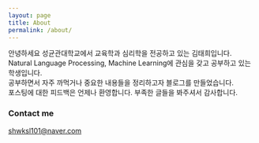 ```yaml
---
layout: page
title: About
permalink: /about/
---
```


안녕하세요 성균관대학교에서 교육학과 심리학을 전공하고 있는 김태희입니다.  
Natural Language Processing, Machine Learning에 관심을 갖고 공부하고 있는 학생입니다.  
공부하면서 자주 까먹거나 중요한 내용들을 정리하고자 블로그를 만들었습니다.  
포스팅에 대한 피드백은 언제나 환영합니다. 부족한 글들을 봐주셔서 감사합니다.  

### Contact me

[shwksl101@naver.com](mailto:shwksl101@naver.com)

